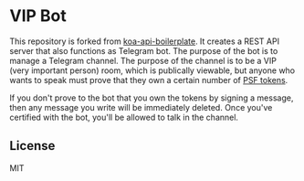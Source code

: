 # VIP Bot
This repository is forked from [koa-api-boilerplate](https://github.com/christroutner/koa-api-boilerplate). It creates a REST API server that also functions as Telegram bot. The purpose of the bot is to manage a Telegram channel. The purpose of the channel is to be a VIP (very important person) room, which is publically viewable, but anyone who wants to speak must prove that they own a certain number of [PSF tokens](https://psfoundation.cash).

If you don't prove to the bot that you own the tokens by signing a message, then any message you write will be immediately deleted. Once you've certified with the bot, you'll be allowed to talk in the channel.

## License
MIT
